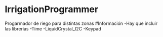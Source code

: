# IrrigationProgrammer
Progarmador de riego para distintas zonas
#Información
-Hay que incluir las librerias
	-Time
	-LiquidCrystal_I2C
	-Keypad